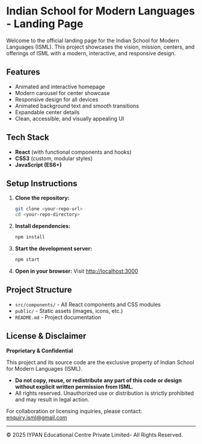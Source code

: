 # Indian School for Modern Languages - Landing Page

Welcome to the official landing page for the Indian School for Modern Languages (ISML). This project showcases the vision, mission, centers, and offerings of ISML with a modern, interactive, and responsive design.

## Features
- Animated and interactive homepage
- Modern carousel for center showcase
- Responsive design for all devices
- Animated background text and smooth transitions
- Expandable center details
- Clean, accessible, and visually appealing UI

## Tech Stack
- **React** (with functional components and hooks)
- **CSS3** (custom, modular styles)
- **JavaScript (ES6+)**

## Setup Instructions
1. **Clone the repository:**
   ```bash
   git clone <your-repo-url>
   cd <your-repo-directory>
   ```
2. **Install dependencies:**
   ```bash
   npm install
   ```
3. **Start the development server:**
   ```bash
   npm start
   ```
4. **Open in your browser:**
   Visit [http://localhost:3000](http://localhost:3000)

## Project Structure
- `src/components/` - All React components and CSS modules
- `public/` - Static assets (images, icons, etc.)
- `README.md` - Project documentation

## License & Disclaimer

**Proprietary & Confidential**

This project and its source code are the exclusive property of Indian School for Modern Languages (ISML). 

- **Do not copy, reuse, or redistribute any part of this code or design without explicit written permission from ISML.**
- All rights reserved. Unauthorized use or distribution is strictly prohibited and may result in legal action.

For collaboration or licensing inquiries, please contact: [enquiry.isml@gmail.com](mailto:enquiry.isml@gmail.com)

---

© 2025 IYPAN Educational Centre Private Limited- All Rights Reserved.
